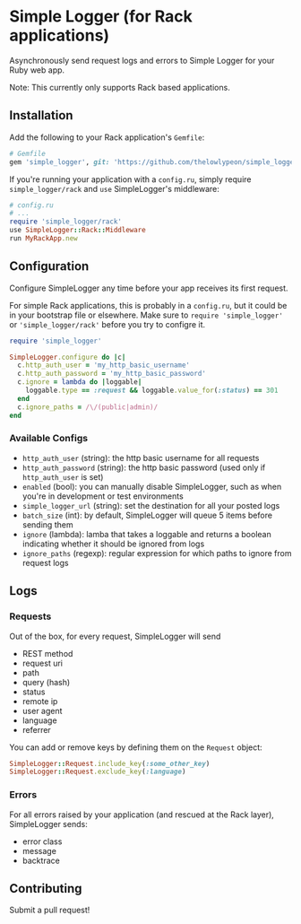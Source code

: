 # Simple Logger (for Rack applications)

Asynchronously send request logs and errors to Simple Logger for your Ruby web app.

Note: This currently only supports Rack based applications.

## Installation

Add the following to your Rack application's `Gemfile`:

```ruby
# Gemfile
gem 'simple_logger', git: 'https://github.com/thelowlypeon/simple_logger'
```

If you're running your application with a `config.ru`, simply require `simple_logger/rack`
and `use` SimpleLogger's middleware:

```ruby
# config.ru
# ...
require 'simple_logger/rack'
use SimpleLogger::Rack::Middleware
run MyRackApp.new
```

## Configuration

Configure SimpleLogger any time before your app receives its first request.

For simple Rack applications, this is probably in a `config.ru`, but it
could be in your bootstrap file or elsewhere.
Make sure to `require 'simple_logger'` or `'simple_logger/rack'` before you try to configre it.

```ruby
require 'simple_logger'

SimpleLogger.configure do |c|
  c.http_auth_user = 'my_http_basic_username'
  c.http_auth_password = 'my_http_basic_password'
  c.ignore = lambda do |loggable|
    loggable.type == :request && loggable.value_for(:status) == 301
  end
  c.ignore_paths = /\/(public|admin)/
end
```

### Available Configs

* `http_auth_user` (string): the http basic username for all requests
* `http_auth_password` (string): the http basic password (used only if `http_auth_user` is set)
* `enabled` (bool): you can manually disable SimpleLogger, such as when you're in development or test environments
* `simple_logger_url` (string): set the destination for all your posted logs
* `batch_size` (int): by default, SimpleLogger will queue 5 items before sending them
* `ignore` (lambda): lamba that takes a loggable and returns a boolean indicating whether it should be ignored from logs
* `ignore_paths` (regexp): regular expression for which paths to ignore from request logs

## Logs

### Requests

Out of the box, for every request, SimpleLogger will send

* REST method
* request uri
* path
* query (hash)
* status
* remote ip
* user agent
* language
* referrer

You can add or remove keys by defining them on the `Request` object:

```ruby
SimpleLogger::Request.include_key(:some_other_key)
SimpleLogger::Request.exclude_key(:language)
```

### Errors

For all errors raised by your application (and rescued at the Rack layer), SimpleLogger sends:

* error class
* message
* backtrace

## Contributing

Submit a pull request!
